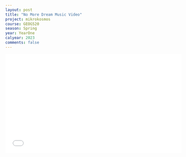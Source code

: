```yaml
---
layout: post
title: "No More Dream Music Video"
project: mikrokosmos
course: GEOG520
season: Spring
year: YearOne
calyear: 2023
comments: false
---
```


<iframe width="560" height="315" src="www.youtube.com/embed/SU3kYxJmWuQ" frameborder="0"> </iframe>
